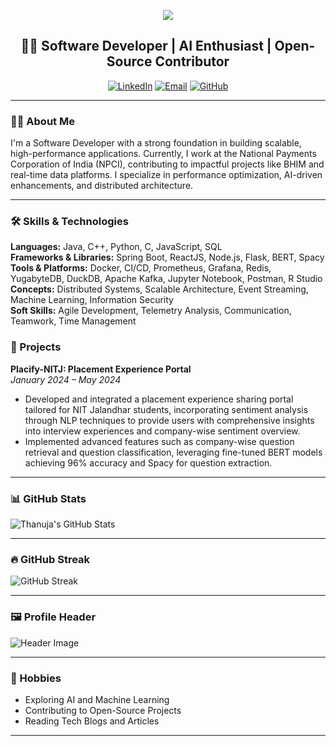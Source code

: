 <p align="center">
  <img src="https://capsule-render.vercel.app/api?text=Hi%20there!%20I'm%20Thanuja&animation=fadeIn&type=waving&color=gradient&height=100"/>
</p>

<h2 align="center">👨‍💻 Software Developer | AI Enthusiast | Open-Source Contributor</h2>

<p align="center">
  <a href="https://www.linkedin.com/in/thanuja-thokala"><img src="https://img.shields.io/badge/LinkedIn-Connect-blue?logo=linkedin" alt="LinkedIn"/></a>
  <a href="mailto:thanujathokala17@gmail.com"><img src="https://img.shields.io/badge/Email-Get%20in%20Touch-red?logo=gmail" alt="Email"/></a>
  <a href="https://github.com/Thanuja2510"><img src="https://img.shields.io/badge/GitHub-Follow-green?logo=github" alt="GitHub"/></a>
</p>

---

### 👨‍💻 About Me

I'm a Software Developer with a strong foundation in building scalable, high-performance applications. Currently, I work at the National Payments Corporation of India (NPCI), contributing to impactful projects like BHIM and real-time data platforms. I specialize in performance optimization, AI-driven enhancements, and distributed architecture.

---

### 🛠️ Skills & Technologies

**Languages:** Java, C++, Python, C, JavaScript, SQL  
**Frameworks & Libraries:** Spring Boot, ReactJS, Node.js, Flask, BERT, Spacy  
**Tools & Platforms:** Docker, CI/CD, Prometheus, Grafana, Redis, YugabyteDB, DuckDB, Apache Kafka, Jupyter Notebook, Postman, R Studio  
**Concepts:** Distributed Systems, Scalable Architecture, Event Streaming, Machine Learning, Information Security  
**Soft Skills:** Agile Development, Telemetry Analysis, Communication, Teamwork, Time Management


### 🚀 Projects

**Placify-NITJ: Placement Experience Portal**  
*January 2024 – May 2024*

- Developed and integrated a placement experience sharing portal tailored for NIT Jalandhar students, incorporating sentiment analysis through NLP techniques to provide users with comprehensive insights into interview experiences and company-wise sentiment overview.
- Implemented advanced features such as company-wise question retrieval and question classification, leveraging fine-tuned BERT models achieving 96% accuracy and Spacy for question extraction.

---


### 📊 GitHub Stats

![Thanuja's GitHub Stats](https://github-readme-stats.vercel.app/api?username=Thanuja2510&show_icons=true&count_private=true&theme=radical)

---

### 🔥 GitHub Streak

![GitHub Streak](https://github-readme-streak-stats.herokuapp.com/?user=Thanuja2510&theme=radical)

---

### 🖼️ Profile Header

![Header Image](https://your-image-url.com)

---

### 🎨 Hobbies

- Exploring AI and Machine Learning
- Contributing to Open-Source Projects
- Reading Tech Blogs and Articles

---


 
